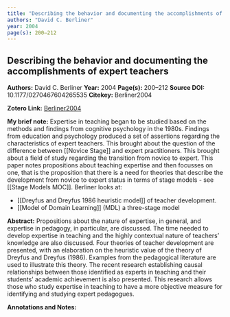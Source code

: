 ```yaml
---
title: "Describing the behavior and documenting the accomplishments of expert teachers"
authors: "David C. Berliner"
year: 2004
page(s): 200–212
---
```

##  Describing the behavior and documenting the accomplishments of expert teachers
**Authors:** David C. Berliner
**Year:** 2004
**Page(s):** 200–212
**Source DOI:** 10.1177/0270467604265535
**Citekey:** Berliner2004

**Zotero Link:** [Berliner2004](zotero://select/items/@Berliner2004)


**My brief note:**
Expertise in teaching began to be studied based on the methods and findings from cognitive psychology in the 1980s. Findings from education and psychology produced a set of assertions regarding the characteristics of expert teachers. This brought  about the question of the difference between [[Novice Stage]] and expert practitioners. This brought about a field of study regarding the transition from novice to expert. 
This paper notes propositions about teaching expertise and then focusses on one, that is the proposition that there is a need for theories that describe the development from novice to expert status in terms of stage models - see [[Stage Models MOC]].
Berliner looks at:
- [[Dreyfus and Dreyfus 1986 heuristic model]] of teacher development.
- [[Model of Domain Learning]] (MDL) a three-stage model

**Abstract:**
Propositions about the nature of expertise, in general, and expertise in pedagogy, in particular, are discussed. The time needed to develop expertise in teaching and the highly contextual nature of teachers’ knowledge are also discussed. Four theories of teacher development are presented, with an elaboration on the heuristic value of the theory of Dreyfus and Dreyfus (1986). Examples from the pedagogical literature are used to illustrate this theory. The recent research establishing causal relationships between those identified as experts in teaching and their students’ academic achievement is also presented. This research allows those who study expertise in teaching to have a more objective measure for identifying and studying expert pedagogues.

**Annotations and Notes:**

